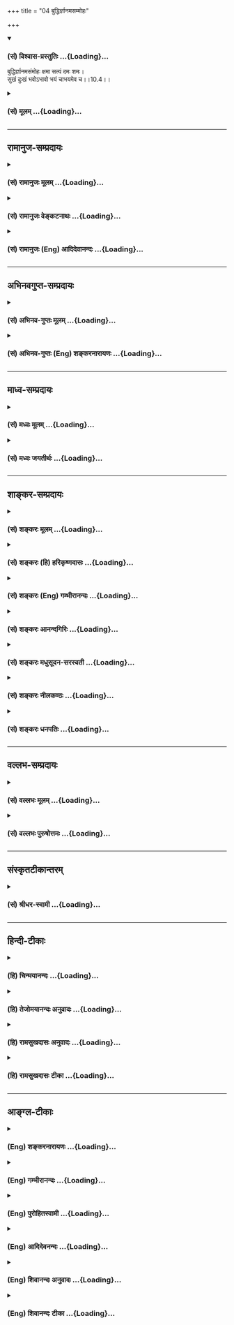 +++
title = "04 बुद्धिर्ज्ञानमसम्मोहः"

+++
<div class="js_include" newlevelforh1="3" title="(सं) विश्वास-प्रस्तुतिः" unfilled url="/purANam_vaiShNavam/mahAbhAratam/06-bhIShma-parva/03-bhagavad-gItA-parva/saMskRtam/vishvAsa-prastutiH/10_vibhUti-vistAra-yoga/04_buddhirjnAnamasam.md">
<details open><summary><h3>(सं) विश्वास-प्रस्तुतिः ...{Loading}...</h3></summary>

बुद्धिर्ज्ञानमसंमोहः क्षमा सत्यं दमः शमः।  
सुखं दुःखं भवोऽभावो भयं चाभयमेव च।।10.4।।
</details>
</div>
<div class="js_include collapsed" newlevelforh1="3" title="(सं) मूलम्" unfilled url="/purANam_vaiShNavam/mahAbhAratam/06-bhIShma-parva/03-bhagavad-gItA-parva/saMskRtam/mUlam/10_vibhUti-vistAra-yoga/04_buddhirjnAnamasam.md">
<details><summary><h3>(सं) मूलम् ...{Loading}...</h3></summary>

बुद्धिर्ज्ञानमसंमोहः क्षमा सत्यं दमः शमः।  
सुखं दुःखं भवोऽभावो भयं चाभयमेव च।।10.4।।
</details>
</div>


_________________
## रामानुज-सम्प्रदायः
<div class="js_include collapsed" newlevelforh1="3" title="(सं) रामानुजः मूलम्" unfilled url="/purANam_vaiShNavam/mahAbhAratam/06-bhIShma-parva/03-bhagavad-gItA-parva/saMskRtam/rAmAnujaH/mUlam/10_vibhUti-vistAra-yoga/04_buddhirjnAnamasam.md">
<details><summary><h3>(सं) रामानुजः मूलम् ...{Loading}...</h3></summary>

।।10.4।।**बुद्धिः** मनसो निरूपणसामर्थ्यम्; **ज्ञानं**
चिदचिद्वस्तुविशेषविषयः निश्चयः। **असंमोहः** पूर्वगृहीताद् रजतादेः
विसजातीये शुक्तिकादिवस्तुनि सजातीयताबुद्धिनिवृत्तिः। **क्षमा**
मनोविकारहेतौ सति अपि अविकृतमनस्त्वम्। **सत्यं** यथादृष्टविषयं भूतहितरूपं
वचनम्; तद्नुगणा मनोवृत्तिः इह अभिप्रेता; मनोवृत्तिप्रकरणात्। **दमः**
बाह्यकरणानाम् अनर्थविषयेभ्यो नियमनम्। **शमः** अन्तःकरणस्य तथा नियमनम्।
**सुखम्** आत्मानुकूलानुभवः। **दुःखं** प्रतिकूलानुभवः। **भवो** भवनम्
अनुकूलानुभवहेतुकं मनसो भवनम्। **अभावः,प्रतिकूलानुभवहेतुको मनसः अवसादः।**
भयम् **आगामिनो दुःखस्य हेतुदर्शनजं दुःखम्; तन्निवृत्तिः** अभयम्।
**अहिंसा परदुःखाहेतुत्वम्।** समता **आत्मनि सुहृत्सु विपक्षेषु च
अर्थानर्थयोः सममतित्वम्।** तुष्टिः **सर्वेषु आत्मसु दृष्टेषु
तोषस्वभावत्वम्।** तपः **शीस्त्रीयो भोगसंकोचरूपः कायक्लेशः।** दानं
**स्वकीयभोग्यानां परस्मै प्रतिपादनम्।** यशो **गुणवत्ताप्रथा;** अयशः
**नैर्गुण्यप्रथा; कीर्त्यकीर्त्यनुगुणमनोवृत्तिविशेषौ तथा उक्तौ;
मनोवृत्तिप्रकरणात्। तपोदाने च तथा। एवमाद्याः सर्वेषां** भूतानां भावाः
**प्रवृत्तिनिवृत्तिहेतवो मनोवृत्तयो** मत्त एव **मत्संकल्पायत्ताः
भवन्ति। सर्वस्य भूतजातस्य सृष्टिस्थित्योः प्रवर्तयितारः च
मत्संकल्पायत्तप्रवृत्तय इत्याह --**

</details>
</div>
<div class="js_include collapsed" newlevelforh1="3" title="(सं) रामानुजः वेङ्कटनाथः" unfilled url="/purANam_vaiShNavam/mahAbhAratam/06-bhIShma-parva/03-bhagavad-gItA-parva/saMskRtam/rAmAnujaH/venkaTanAthaH/10_vibhUti-vistAra-yoga/04_buddhirjnAnamasam.md">
<details><summary><h3>(सं) रामानुजः वेङ्कटनाथः ...{Loading}...</h3></summary>

  
  
।।10.4।। भक्त्युत्पत्तिविवृद्ध्यर्था \[गी.सं.14\] इत्यत्र विवक्षितं
विवृण्वन्नुक्तेन तत्फलितेन च वक्ष्यमाणप्रकरणस्य च सङ्गतिमाह -- एवमिति।
बुद्धिज्ञानशब्दयोः पौनरुक्त्यपरिहारायबुद्धिमत्त्वाज्जानाति इति
प्रयोगानुसारेण शक्तिलक्षणया बुध्यतेऽनयेति तद्व्युत्पत्त्या वा
हेतुकार्यपरतया व्याख्यातिबुद्धिर्मनसो निरूपणसामर्थ्यमिति।
असम्मोहासक्त्या तद्धेतुभूतं ज्ञानमिह विवक्षितमित्यभिप्रायेणाहज्ञानं
चिदचिद्वस्तुविशेषविषयो निश्चय इति।
बुद्धिज्ञानशब्दयोरध्यवसायमोक्षधीविषयत्वेन व्याख्यानं
शब्दद्वयसङ्कोचादिप्रसङ्गादनादृतम्। विजातीये सजातीयताबुद्धिः सम्मोहः
तदुदाहरति -- पूर्वेति। पूर्वगृहीतात्; आपणादिनिष्ठतयाऽनुभूतादित्यर्थः। इदं
च स्मर्यमाणाध्यासोदाहरणम्। न कोपाख्यविकाराभावमात्रेण सुषुप्त्यादिषु
क्षमाशब्दः; अपितु कोपहेतुषु सत्सु तदभावे तत्प्रयोग
इत्यभिप्रायेणाह,मनोविकारेति। क्रोधहेतावाक्रोशताडनादौ सत्यपीत्यर्थः। ननु
कथं हेतौ सति तत्कार्यनिवृत्तिः तथात्वे तस्य हेतुत्वमेव हीयेत उच्यते --
नह्यवश्यं हेतौ सति कार्येण भवितव्यमिति नियमः अपितु प्रतिबन्धकरहितायां
सामग्र्यां सत्याम् अन्यथा प्रत्येकं हेतूनां प्रतिबद्धानां च
तत्तत्कार्यजनकत्वे कार्यस्य सदातनत्वसार्वत्रिकत्वप्रसङ्गात्;
नित्यविभोश्च कारणस्य सद्भावात् तर्हि कः क्षमाया विस्मयः इति चेद्यथा
मणिमन्त्रादिभिः स्फोटसामग्री स्तभ्यते तथा प्रबलविवेकाख्यप्रतिबन्धकेन
कोपसामग्र्या दुर्निवारायाः स्तम्भनादिति भावः। वस्तुसत्यत्वस्य
यथार्थदर्शनमप्यपेक्षितम्; तथापि यथादृष्टवचनमात्रे वक्तुर्नापराधः;
भ्रमस्य दैवागतत्वादित्यभिप्रायेणयथादृष्टविषयमित्येतावदुक्तम्।
परमार्थत्वेऽपि परानर्थहेतोःसत्यं भूतहितं प्रोक्तम् इत्यादिभिः
सत्यत्वप्रतिक्षेपात्भूतहितरूपेति विशेषितम्। भावशब्दस्य मनोवृत्तौ
प्रसिद्धिप्रकर्षबलमग्र्यप्रायनयं चाभिप्रेत्य सत्यशब्दस्यात्र
लाक्षणिकत्वमाहतदनुगुणेति। शमदमशब्दयोरेकैकस्योभयनियमनाभिधानसामर्थ्येऽपि
पौनरुक्त्यपरिहाराय विषयभेदे वक्तव्ये नियमनक्रमेण
दमशमयोर्बाह्यान्तरकरणविषयत्वोक्तिः। शास्त्रीयेभ्यो नियमनस्य
निषिद्धत्वात्अनर्थविषयेभ्य इत्युक्तम्। तथेति अनर्थविषयेभ्य
एव। अनुकूलत्वमात्रं प्रतिकूलत्वमात्रमेव च सुखदुःखयोर्लक्षणम् तथापि
मनोवृत्तिरूपत्वसिद्ध्यर्थमनुभवशब्दः। सुखदुःखभयाभयमध्यपतितत्वात्भवोऽभावः
इत्यत्रापि परस्परविरुद्धार्थविषयत्वं सम्भवदपरित्याज्यम् ततश्च
भावाभावशब्दयोः प्रत्ययभेदमात्रमेव; न त्वर्थभेदः तत्र चाभाव इत्येव
पदच्छेदः तयोरपि मनोवृत्तिरूपत्वं वक्तव्यम् प्रस्तुतयोरेव च
सुखदुःखयोस्तद्धेतुत्वमुचितम् अत एवभवो भव्यता; भावोऽभिप्रायः इत्यादि
परव्याख्यानं मन्दम् तदेतदखिलमभिप्रेत्याहअनुकूलेति। भवनमिति उद्धर्षोऽत्र
विवक्षितः अवसादप्रतियोगित्वात्। अनवसादानुद्धर्षो हि सहोक्तौ
वाक्यकारेणतल्लब्धिर्विवेकविमोकाभ्यासक्रियाकव्याणानवसादानुद्धर्षेभ्यः
\[बो.वृ.\] इति। सुखदुःखशब्दाभ्यां पौनरुक्त्यव्युदासाय
भयाभयशब्दयोस्तद्विशेषविषयतां दर्शयति -- आगामिन इति।
आगामिप्रत्यवायोत्प्रेक्षा भयमिति लक्षणेऽपि तस्यैव ज्ञानविशेषस्य
प्रतिकूलरूपत्वाद्दुःखत्वम् नह्यन्यो दुःखाख्यो गुणोऽस्मद्दर्शने।  
  
परदुःखाहेतुत्वमित्यत्र दुःखशब्देनाहितं विवक्षितम्; चिकित्सादौ
हितरूपदुःखकरणस्य हिंसात्वाभावात्; प्रपञ्चितं चैतत्प्रागेव।
अभयाहिंसयोरभावरूपयोरपि भावान्तरत्ववेषेण मनोवृत्तिरूपत्वं भाव्यम्।
समत्वप्रकारेषु बहुषु सत्स्वपि
हिंसानिषेधप्रसङ्गाद्धिंसाविषयभूतशत्रुस्मृतिर्जाता ततश्च द्वेषाद्यभावेन
शत्रुमित्रादिसाम्यं प्रदेशान्तरप्रपञ्चितमिह
विवक्षितमित्यभिप्रायेणाहआत्मनीति। न चलति निजवर्णधर्मतो यः
सममतिरात्मसुहृद्विपक्षपक्षे। न हरति नच हन्ति किञ्चिदुच्चैः सितमनसं
तमवेहि विष्णुभक्तम् \[वि.पु.3।7।20\] इति भगवत्पराशरवचनमिह तत्तत्पदैः
स्मारितम्। अर्थानर्थयोरिति --
आत्मार्थपरार्थयोरात्मानर्थपरानर्थयोश्चेत्यादि भाव्यम्। तुष्टेः
समतासहपाठात् शत्रूणां समृद्धिमतामपि सङ्ग्रहाय सर्वशब्दः। सर्वत्र सन्तोष
एव ह्यात्मनः स्वारसिकः प्राप्तः; प्रातिकूल्यभावनाद्युपाध्यधीनं हि
वैरादिकमित्यभिप्रायेणसन्तोषस्वभावत्वमित्युक्तम्। इदं च मैत्र्यादिषु
चतुर्षु मुदिताख्यचित्तपरिकर्म। बाह्यागमादिमूलक्लेशस्य
तपस्त्वव्यवच्छेदायोक्तंशास्त्रीय इति। शास्त्रधिस्यैव भोगसङ्कोचस्य
व्याध्यादिवशादक्लेशात्मकत्वे तपस्त्वं नास्तीति व्यञ्जनायकायक्लेश
इत्युक्तम्। दाने परकीयानां स्वकीयानामपि हेयभूतानां
व्यवच्छेदायस्वकीयभोग्यानामित्युक्तम्। परस्मै प्रतिपादनं
परस्वत्वापादनमित्यर्थः। अयशश्शब्दै नञो विरोधिपरत्वं
प्रयोगप्रकर्षसिद्धमाह -- नैर्गुण्यप्रथेति। सदोषत्वप्रथेत्यर्थः।
प्रथात्वमात्रमुभयसाधारणम् अतो गुणवत्त्वनैर्गुण्याभ्यां
विशेषणम्। एतच्चेत्यादिकं पूर्ववत्। सिंहावलोकितकेनाह -- तपोदाने च तथेति
मनोवृत्तिविशेषावित्यर्थः।
उक्तमात्रव्युदासायोपलक्षणतामभिप्रेत्याहएवमाद्या इति। अभिप्रायेऽपि
भावशब्दप्रयोगादत्र भावशब्दस्य मनोवृत्तिविषयता। सर्वेषां कर्तृकरणादीनां
प्रवृत्तेः स्वाधीनत्वेऽपि मनोवृत्त्युदाहरणं
प्राकरणिकभक्तिरूपमनोवृत्तेरपि स्वसङ्कल्पमूलत्वज्ञापनार्थम्।
प्रवृत्तिनिवृत्त्योः स्वाधीनत्वे कैमुत्यार्थमाहप्रवृत्तिनिवृत्तिहेतव
इति। मत्त एव इत्यत्र परोक्तसन्निधिमात्रादिव्युदासाय,पञ्चम्यवगतं हेतुत्वं
व्यापारमुखेनेत्याहमत्सङ्कल्पेति। पृथग्विधानां परस्परविरुद्धानामप्यहमेको
हेतुरित्येवकाराभिप्रायः।

</details>
</div>
<div class="js_include collapsed" newlevelforh1="3" title="(सं) रामानुजः (Eng) आदिदेवानन्दः" unfilled url="/purANam_vaiShNavam/mahAbhAratam/06-bhIShma-parva/03-bhagavad-gItA-parva/saMskRtam/rAmAnujaH/english/AdidevAnandaH/10_vibhUti-vistAra-yoga/04_buddhirjnAnamasam.md">
<details><summary><h3>(सं) रामानुजः (Eng) आदिदेवानन्दः ...{Loading}...</h3></summary>

10.4 - 10.5 'Intelligence' is the power of the mind to determine.
'Knowledge' is the power of determining the difference between the two
entities - non-sentient matter and the individual self. 'Non-delusion'
is freedom from the delusion of perceiving as silver the mother-of-pearl
etc., which are different from silver etc., previously observed.
'Forbearance', is a non-disturbed state of mind, even when there is a
cause for getting disturbed. 'Truth' is speech about things as they are
actually seen, and meant for the good of all beings. Here, the working
of the mind in conformity with the ideal is intended, because the
context is with reference to the working of the mind. 'Restraint' is the
checking of the outgoing organs from their tendency to move towards
their objects and generate evil. 'Self-control' is the restraint of the
mind in the same manner. 'Pleasure' is the experience of what is
agreeable to oneself. 'Pain' is th experience of what is adverse.
'Exaltation' is that state of elation of the mind caused by experiences
which are agreeable to oneself. 'Depression' is the state of mind caused
by disagreeable experiences. 'Fear' is the misery which springs from the
perception of the cause of future sufferings. 'Fearlessness' is the
absence of such feelings. 'Non-violence' is avoidance of being the cause
of sorrow to others. 'Eability' is to become eable in mind whether good
or bad befalls and to look upon with the same eanimity on what happens
to oneself, friends and enemies. 'Cheerfulness' is the natural
disposition to feel pleased with everything seen. 'Austerity' is the
chastising of the body by denying to oneself pleasures, as enjoined by
the scriptures. 'Beneficence' is giving to another what contributes to
one's own enjoyment. 'Fame' is the renown of possessing good alities.
'Infamy' is notoriety of possessing bad alities. The workings of the
mind which are in accordance with fame and infamy must be understood
here, because it is the subject-matter of the context. Austerity and
beneficence are to be understood in the same way. All these mental
faculties - these functioning of the mind - resulting either in activity
or inactivity, are from Me alone, i.e., are dependent on My volition.
Sri Krsna declares: 'Thos agents who direct the creation, sustentation
etc., of all beings, have their activity dependent on My Will.'

</details>
</div>


_________________
## अभिनवगुप्त-सम्प्रदायः
<div class="js_include collapsed" newlevelforh1="3" title="(सं) अभिनव-गुप्तः मूलम्" unfilled url="/purANam_vaiShNavam/mahAbhAratam/06-bhIShma-parva/03-bhagavad-gItA-parva/saMskRtam/abhinava-guptaH/mUlam/10_vibhUti-vistAra-yoga/04_buddhirjnAnamasam.md">
<details><summary><h3>(सं) अभिनव-गुप्तः मूलम् ...{Loading}...</h3></summary>

।।10.1 -- 10.5।। प्राक्तनैर्नवभिरध्यायैर्य एवार्थो लक्षितः; स एव
प्रतिपदपाठैरस्मिन्नध्याये प्रतायते। तथा चाह -- भूय एव इति। उक्तमेवार्थं
स्फुटीकर्तुं +++(;N;K विस्पष्टीकर्तुं)+++ पुनः कथ्यमानं श्रृण्विति। अर्जुनोऽपि
एवमेवाभिधास्यति भूयः कथय +++(X; 18)+++ इति। इत्यध्यायतात्पर्यम्। शिष्टं
निगदव्याख्यातमिति ( -- व्याख्यानमिति) किं पुनरुक्तेन सन्दिग्धं तु
निर्णेष्यते। भूय इत्यादि पृथग्विधा इत्यन्तम्। असंमोहः उत्साहः।

</details>
</div>
<div class="js_include collapsed" newlevelforh1="3" title="(सं) अभिनव-गुप्तः (Eng) शङ्करनारायणः" unfilled url="/purANam_vaiShNavam/mahAbhAratam/06-bhIShma-parva/03-bhagavad-gItA-parva/saMskRtam/abhinava-guptaH/english/shankaranArAyaNaH/10_vibhUti-vistAra-yoga/04_buddhirjnAnamasam.md">
<details><summary><h3>(सं) अभिनव-गुप्तः (Eng) शङ्करनारायणः ...{Loading}...</h3></summary>

10.4 See Comment under 10.5

</details>
</div>


_________________
## माध्व-सम्प्रदायः
<div class="js_include collapsed" newlevelforh1="3" title="(सं) मध्वः मूलम्" unfilled url="/purANam_vaiShNavam/mahAbhAratam/06-bhIShma-parva/03-bhagavad-gItA-parva/saMskRtam/madhvaH/mUlam/10_vibhUti-vistAra-yoga/04_buddhirjnAnamasam.md">
<details><summary><h3>(सं) मध्वः मूलम् ...{Loading}...</h3></summary>

।।10.4।। तत्प्रथयति -- बुद्धिरित्यादिना। कार्याकार्यविनिश्चयो बुद्धिः।
ज्ञानं प्रतीतिः। ज्ञानं प्रतीतिर्बुद्धिस्तु कार्याकार्यविनिश्चयः इति
ह्यभिधानम्। दम इन्द्रियनिग्रहः। शमः परमात्मनि निष्ठा। शमो मन्निष्ठता
बुद्धेर्दम इन्द्रियनिग्रहः \[11।17।36\] इति भागवते।

</details>
</div>
<div class="js_include collapsed" newlevelforh1="3" title="(सं) मध्वः जयतीर्थः" unfilled url="/purANam_vaiShNavam/mahAbhAratam/06-bhIShma-parva/03-bhagavad-gItA-parva/saMskRtam/madhvaH/jayatIrthaH/10_vibhUti-vistAra-yoga/04_buddhirjnAnamasam.md">
<details><summary><h3>(सं) मध्वः जयतीर्थः ...{Loading}...</h3></summary>

।।10.4।। तर्ह्यादिमित्यनेन बुद्धिरित्यादिकं गतार्थमित्यत आह -- **तदि**ति।
सर्वादित्वं बुद्धिरुपलब्धिर्ज्ञानमित्यनर्थान्तरमिति गौतमवचनात्।
बुद्धिर्ज्ञानमिति पुनरुक्तिरित्यत आह -- **कार्ये**ति। कुत एतदित्यत आह --
**ज्ञानमि**ति। ज्ञायतेऽनेनेति ज्ञानं शास्त्रमित्यसत्;
अध्यात्मिकधर्मप्रसङ्गात्। दमो बाह्येन्द्रियोपशमः; शमोऽन्तःकरणस्योपशम इति
कश्चित् (शं.) तदसत्; एकेनैव शब्देन सिद्धत्वात्; किन्तु दमः क्रियासु
विनयः; शमो बाह्यान्तःकरणसंयम इत्यपरः; तदप्यसदिति भावेनाह -- **दम** इति।
कुत इत्यत आह --,**शम** इति।

</details>
</div>


_________________
## शाङ्कर-सम्प्रदायः
<div class="js_include collapsed" newlevelforh1="3" title="(सं) शङ्करः मूलम्" unfilled url="/purANam_vaiShNavam/mahAbhAratam/06-bhIShma-parva/03-bhagavad-gItA-parva/saMskRtam/shankaraH/mUlam/10_vibhUti-vistAra-yoga/04_buddhirjnAnamasam.md">
<details><summary><h3>(सं) शङ्करः मूलम् ...{Loading}...</h3></summary>

।।10.4।। --,**बुद्धिः** अन्तःकरणस्य सूक्ष्माद्यर्थावबोधनसामर्थ्यम्;
तद्वन्तं बुद्धिमानिति हि वदन्ति। **ज्ञानम्** आत्मादिपदार्थानामवबोधः।
**असंमोहः** प्रत्युत्पन्नेषु बोद्धव्येषु विवेकपूर्विका प्रवृत्तिः।
**क्षमा** आक्रुष्टस्य ताडितस्य वा अविकृतचित्तता। **सत्यं** यथादृष्टस्य
यथाश्रुतस्य च आत्मानुभवस्य परबुद्धिसंक्रान्तये तथैव उच्चार्यमाणा वाक्
सत्यम् उच्यते। **दमः** बाह्येन्द्रियोपशमः। **शमः** अन्तःकरणस्य उपशमः।
**सुखम्** आह्लादः। **दुःखं** संतापः। **भवः** उद्भवः। **अभावः**
तद्विपर्ययः। भयं च त्रासः; **अभयमेव च** तद्विपरीतम्।।

</details>
</div>
<div class="js_include collapsed" newlevelforh1="3" title="(सं) शङ्करः (हि) हरिकृष्णदासः" unfilled url="/purANam_vaiShNavam/mahAbhAratam/06-bhIShma-parva/03-bhagavad-gItA-parva/saMskRtam/shankaraH/hindI/harikRShNadAsaH/10_vibhUti-vistAra-yoga/04_buddhirjnAnamasam.md">
<details><summary><h3>(सं) शङ्करः (हि) हरिकृष्णदासः ...{Loading}...</h3></summary>

।।10.4।। इसलिये भी मैं लोकोंका महान् ईश्वर हूँ --, सूक्ष्म; सूक्ष्मतर
आदि पदार्थोंको समझनेवाली अन्तःकरणकी ज्ञानशक्तिका नाम बुद्धि है। उससे
युक्त मनुष्यको ही बुद्धिमान् कहते हैं। ज्ञान -- आत्मा आदि पदार्थोंका
बोध; असंमोह -- जाननेयोग्य पदार्थ प्राप्त होनेपर उनमें विवेकपूर्वक
प्रवृत्ति; क्षमा -- किसीके द्वारा अपनी निन्दाकी जाने या ताड़ना दी जानेपर
भी चित्तमें विकार न होना; सत्य -- देखने और सुननेसे जिस प्रकारका अपनेको
अनुभव हुआ हो; उसको दूसरेकी बुद्धिमें पहुँचानेके लिये उसी प्रकार कही
जानेवाली वाणी सत्य कहलाती है; दम -- बाह्य इन्द्रियोंको वशमें कर लेना; शम
-- अन्तःकरणकी उपरति; सुख -- आह्लाद; दुःख -- सन्ताप; भव -- उत्पत्ति; अभाव
-- उत्पत्तिके विपरीत ( विनाश ) तथा भय -- त्रास और अभय -- उसके विपरीत जो
निर्भयता है वह भी।

</details>
</div>
<div class="js_include collapsed" newlevelforh1="3" title="(सं) शङ्करः (Eng) गम्भीरानन्दः" unfilled url="/purANam_vaiShNavam/mahAbhAratam/06-bhIShma-parva/03-bhagavad-gItA-parva/saMskRtam/shankaraH/english/gambhIrAnandaH/10_vibhUti-vistAra-yoga/04_buddhirjnAnamasam.md">
<details><summary><h3>(सं) शङ्करः (Eng) गम्भीरानन्दः ...{Loading}...</h3></summary>

10.4 See Commentary under 10.5.

</details>
</div>
<div class="js_include collapsed" newlevelforh1="3" title="(सं) शङ्करः आनन्दगिरिः" unfilled url="/purANam_vaiShNavam/mahAbhAratam/06-bhIShma-parva/03-bhagavad-gItA-parva/saMskRtam/shankaraH/AnandagiriH/10_vibhUti-vistAra-yoga/04_buddhirjnAnamasam.md">
<details><summary><h3>(सं) शङ्करः आनन्दगिरिः ...{Loading}...</h3></summary>

।।10.4।। भगवतो लोकमहेश्वरत्वे हेत्वन्तरमाह -- **इतश्चेति।**
मुमुक्षुभिराराध्यत्वसिद्धये बन्धमोक्षसाधनं
पुरस्कृत्याशेषजगत्प्रकृत्यधिष्ठातृत्वलक्षणं सोपाधिकं भगवत्प्रभावमभिधत्ते
-- **बुद्धिरिति।** सूक्ष्मादीत्यादिशब्देन सूक्ष्मतरः सूक्ष्मतमश्चार्थो
गृह्यते। उक्तं सामर्थ्यं बुद्धिरित्यस्मिन्नर्थे प्रसिद्धिं प्रमाणयति --
**तद्वन्तमिति।** आत्मादीति। तदवबोधवन्तं हि ज्ञानिनं वदन्ति।
अन्तःकरणस्योपशमो विषयेभ्यो व्यावृत्तिरिति शेषः।

</details>
</div>
<div class="js_include collapsed" newlevelforh1="3" title="(सं) शङ्करः मधुसूदन-सरस्वती" unfilled url="/purANam_vaiShNavam/mahAbhAratam/06-bhIShma-parva/03-bhagavad-gItA-parva/saMskRtam/shankaraH/madhusUdana-sarasvatI/10_vibhUti-vistAra-yoga/04_buddhirjnAnamasam.md">
<details><summary><h3>(सं) शङ्करः मधुसूदन-सरस्वती ...{Loading}...</h3></summary>

।।10.4।। आत्मनो लोकमहेश्वरत्वं प्रपञ्चयति -- बुद्धिरन्तःकरणस्य
सूक्ष्मार्थविवेकसामर्थ्यम्। ज्ञानमात्मानात्सर्वपदार्थावबोधः। असंमोहः
प्रत्युत्पन्नेषु बोद्धव्येषु कर्तव्येषु वाऽव्याकुलतया विवेकेन
प्रवृत्तिः। क्षमा आकुष्टस्य ताडितस्य वा निर्विकारचित्तता। सत्यं
प्रमाणेनावबुद्धस्यार्थस्य तथैव भाषणम्। दमो बाह्येन्द्रियाणां
स्वविषयेभ्यो निवृत्तिः। शमोऽन्तःकरणस्य सा। सुखं
धर्मासाधारणकारणमनुकूलवेदनीयम्। दुःखमधर्मासाधारणकारणकं प्रतिकूलवेदनीयम्।
भवः उत्पत्तिः। भावः सत्ता। अभावोऽसत्तेति वा। भयं च
त्रासस्तद्विपरीतमभयम्। एवंच एकश्चकार उक्तसमुच्चयार्थः।
अपरोऽनुक्ताबुद्ध्यज्ञानादिसमुच्चयार्थः। एवेत्येते सर्वलोकप्रसिद्धा
एवेत्यर्थः। मत्तएव भवन्तीत्युत्तरेणान्वयः।

</details>
</div>
<div class="js_include collapsed" newlevelforh1="3" title="(सं) शङ्करः नीलकण्ठः" unfilled url="/purANam_vaiShNavam/mahAbhAratam/06-bhIShma-parva/03-bhagavad-gItA-parva/saMskRtam/shankaraH/nIlakaNThaH/10_vibhUti-vistAra-yoga/04_buddhirjnAnamasam.md">
<details><summary><h3>(सं) शङ्करः नीलकण्ठः ...{Loading}...</h3></summary>

।।10.4।। मम महेश्वरत्वादेव मत्तो बुद्ध्यादयो भवन्तीत्याह --
**बुद्धिरिति।** बुद्धिरन्तःकरणस्य सूक्ष्मार्थावबोधने सामर्थ्यम्;
ज्ञानमात्मानात्मादिपदार्थावबोधः। असंमोहः प्रत्युत्पन्नेषु
बोद्धव्येष्वव्याकुलतया विवेकपूर्विका प्रतिपत्तिः। क्षमा आकृष्टस्य
ताडितस्य वाऽविकृतचित्तता। सत्यं प्रमाणेनावगतस्यार्थस्य यथार्थत्वेन
भाषणम्। दमो बाह्येन्द्रियनियमः। शमो मनोनिग्रहः। सुखमाह्लादः। दुःखं तापः।
भव उत्पत्तिः। भावः सत्ता अभावस्तद्विपर्ययः। भयं त्रासः। अभयमेव च
तद्विपरीतम्।

</details>
</div>
<div class="js_include collapsed" newlevelforh1="3" title="(सं) शङ्करः धनपतिः" unfilled url="/purANam_vaiShNavam/mahAbhAratam/06-bhIShma-parva/03-bhagavad-gItA-parva/saMskRtam/shankaraH/dhanapatiH/10_vibhUti-vistAra-yoga/04_buddhirjnAnamasam.md">
<details><summary><h3>(सं) शङ्करः धनपतिः ...{Loading}...</h3></summary>

।।10.4।। स्वस्य लोकमहेश्वरत्वं देवादिबुद्य्धगोचरत्वेन साधितं तदेव
प्रपञ्चयति। बुद्धिरन्तःकरणस्य सूक्ष्माद्यर्थावबोधनसामर्थ्यम्।
ज्ञानमात्मादिपदार्थावबोधः। असंमोहः प्रत्युत्पन्नेषु ज्ञातव्येषु
विवेखपुरःसरा बुद्धिप्रवृत्तिः। आकुष्टस्य ताडितस्य वाऽविकृतचित्तता क्षमा।
प्रमाणावगतार्थस्य यथार्थभाषणं सत्यं। बाह्येन्द्रियोपशमो दमः।
अन्तःकरणशान्तिः शमः। आह्लादः सुखम्। तापो दुःखम्। भव उत्पत्तिः। अभावो
नाशः। भयं त्रासः। अभयमत्रासः।

</details>
</div>


_________________
## वल्लभ-सम्प्रदायः
<div class="js_include collapsed" newlevelforh1="3" title="(सं) वल्लभः मूलम्" unfilled url="/purANam_vaiShNavam/mahAbhAratam/06-bhIShma-parva/03-bhagavad-gItA-parva/saMskRtam/vallabhaH/mUlam/10_vibhUti-vistAra-yoga/04_buddhirjnAnamasam.md">
<details><summary><h3>(सं) वल्लभः मूलम् ...{Loading}...</h3></summary>

।।10.4 -- 10.5।। किञ्च अचिन्त्यैश्वर्ययोगकल्याणगुणान्मत्त एव
बुद्धिर्ज्ञानं च भवति। ज्ञानमित्युपलक्षणं सर्वस्य सदसद्गुणसर्गस्यमत्तः
सर्वं प्रवर्त्तते \[10।8\] इति वाक्यात्। तथाहि बुद्धिरित्यादि। बुद्धिः
तत्त्वतोऽध्यवसायरूपा; ज्ञानमुपदेशजन्यम्;असम्मूढः \[10।3\]
इत्यत्रोक्तोऽसम्मोहोऽपि मत्त एव भवति। क्षमा सहिष्णुता सत्यं
प्रमाणेनावबुद्धस्यार्थस्य तथैव भाषणम्; दमो बाह्येन्द्रियाणां
स्वविषयेभ्यो निवृत्तिः; शमोऽन्तःकरणस्य; सुखमात्मानुकूलानुभवः; दुःखं
तद्विपरीतं च मत्त एव भवति। मार्गत्रयाधिष्ठाताऽहं यथामार्गानुसरणं
तत्तदधिकृताय तथैव दुःखं सुखं प्रयच्छामीति भावः। एवं भवः उद्भवः;
अभावस्तद्विपरीतः; भयमभयं च दानं यशः अयशश्चेति
विंशद्भावास्तत्तन्मार्गरतानां प्राणिनां यथासर्गं पृथग्विधा मत्त एव
भवन्तिरूपनामविभेदेन जगत् क्रीडति यो यतः इति निबन्धोक्तेः। अनेन स्वस्य
मुख्यं कर्तृत्वं सर्वकारणत्वं चोक्तम्। प्रकृत्यादेस्तु करणत्वमेव; न
कारणत्वं साधकतमत्त्वादिति स्वयोगमहिमोक्तः।

</details>
</div>
<div class="js_include collapsed" newlevelforh1="3" title="(सं) वल्लभः पुरुषोत्तमः" unfilled url="/purANam_vaiShNavam/mahAbhAratam/06-bhIShma-parva/03-bhagavad-gItA-parva/saMskRtam/vallabhaH/puruShottamaH/10_vibhUti-vistAra-yoga/04_buddhirjnAnamasam.md">
<details><summary><h3>(सं) वल्लभः पुरुषोत्तमः ...{Loading}...</h3></summary>

  
  
।।10.4।। एवं ये जानन्ति तेषामन्येषामजानतां च सर्वेश्वरत्वात् मत्त एव
नानाविधा भावास्तत्तज्ज्ञानानुरूपा भवन्तीत्याह द्वयेन --
बुद्धिर्ज्ञानमसम्मोह इति। बुद्धिः धर्मज्ञानकौशलं; ज्ञानं स्वरूपात्मकम्;
असम्मोहो मायाविलासेषु; क्षमा दुष्टादिकृतिसहिष्णुता; सत्यं आपदादिष्वपि
यथार्थभाषणं; दम इन्द्रियनिग्रहः; शमः परमानन्दाप्तिरूपा शान्तिः; सुखं
मद्भावानन्दरूपं; दुःखं आनन्दतिरोधानात्मकं; भवः संसारात्मकः; अभावो नाशः;
भयं मृत्युकालादीनाम्। चकारेण यमयातनादयः। अभयं मच्चरणाप्त्या
कालादिभयाभावः।  
  

</details>
</div>


_________________
## संस्कृतटीकान्तरम्
<div class="js_include collapsed" newlevelforh1="3" title="(सं) श्रीधर-स्वामी" unfilled url="/purANam_vaiShNavam/mahAbhAratam/06-bhIShma-parva/03-bhagavad-gItA-parva/saMskRtam/shrIdhara-svAmI/10_vibhUti-vistAra-yoga/04_buddhirjnAnamasam.md">
<details><summary><h3>(सं) श्रीधर-स्वामी ...{Loading}...</h3></summary>

।।10.4।। लोकमहेश्वरतामेव स्फुटयति **-- बुद्धिरिति त्रिभिः।** बुद्धिः
सारासारविवेकनैपुण्यम्; ज्ञानमात्मविषयम्; असंमोहो व्याकुलत्वाभावः; क्षमा
सहिष्णुत्वम्; सत्यं यथार्थभाषणम्; दमो बाह्येन्द्रियसंयमः;
शमोऽन्तःकरणसंयमः; सुखमनुकूलसंवेदनीयम्; दुःखं च तद्विपरीतम्; भव उद्भवः
अभावस्तद्विपरीतः; भयं त्रासः; अभयं तद्विपरीतम्। अस्य लोकस्य मत्त एव
भवन्तीत्युत्तरेणान्वयः।

</details>
</div>


_________________
## हिन्दी-टीकाः
<div class="js_include collapsed" newlevelforh1="3" title="(हि) चिन्मयानन्दः" unfilled url="/purANam_vaiShNavam/mahAbhAratam/06-bhIShma-parva/03-bhagavad-gItA-parva/hindI/chinmayAnandaH/10_vibhUti-vistAra-yoga/04_buddhirjnAnamasam.md">
<details><summary><h3>(हि) चिन्मयानन्दः ...{Loading}...</h3></summary>

।।10.4।। See commentary under 10.5.

</details>
</div>
<div class="js_include collapsed" newlevelforh1="3" title="(हि) तेजोमयानन्दः अनुवादः" unfilled url="/purANam_vaiShNavam/mahAbhAratam/06-bhIShma-parva/03-bhagavad-gItA-parva/hindI/tejomayAnandaH/anuvAdaH/10_vibhUti-vistAra-yoga/04_buddhirjnAnamasam.md">
<details><summary><h3>(हि) तेजोमयानन्दः अनुवादः ...{Loading}...</h3></summary>

।।10.4।। बुद्धि, ज्ञान, मोह का अभाव, क्षमा, सत्य, दम (इन्द्रिय संयम), शम
(मन: संयम), सुख, दु:ख, जन्म और मृत्यु, भय और अभय।।

</details>
</div>
<div class="js_include collapsed" newlevelforh1="3" title="(हि) रामसुखदासः अनुवादः" unfilled url="/purANam_vaiShNavam/mahAbhAratam/06-bhIShma-parva/03-bhagavad-gItA-parva/hindI/rAmasukhadAsaH/anuvAdaH/10_vibhUti-vistAra-yoga/04_buddhirjnAnamasam.md">
<details><summary><h3>(हि) रामसुखदासः अनुवादः ...{Loading}...</h3></summary>

।।10.4 -- 10.5।। बुद्धि, ज्ञान, असम्मोह, क्षमा, सत्य, दम, शम, सुख, दुःख,
भव, अभाव, भय, अभय, अहिंसा, समता, तुष्टि, तप, दान, यश और अपयश --
प्राणियोंके ये अनेक प्रकारके और अलग-अलग (बीस) भाव मेरेसे ही होते हैं।

</details>
</div>
<div class="js_include collapsed" newlevelforh1="3" title="(हि) रामसुखदासः टीका" unfilled url="/purANam_vaiShNavam/mahAbhAratam/06-bhIShma-parva/03-bhagavad-gItA-parva/hindI/rAmasukhadAsaH/TIkA/10_vibhUti-vistAra-yoga/04_buddhirjnAnamasam.md">
<details><summary><h3>(हि) रामसुखदासः टीका ...{Loading}...</h3></summary>

।।10.4।।***व्याख्या--*'बुद्धिः'--**उद्देश्यको लेकर निश्चय करनेवाली
वृत्तिका नाम बुद्धि है।**'ज्ञानम्' --** सार-असार, ग्राह्य-अग्राह्य,
नित्य-अनित्य, सत्-असत्, उचित-अनुचित, कर्तव्य-अकर्तव्य -- ऐसा जो विवेक
अर्थात् अलग-अलग जानकारी है, उसका नाम 'ज्ञान' है। यह ज्ञान (विवेक)
मानवमात्रको भगवान्से मिला है।

</details>
</div>


_________________
## आङ्ग्ल-टीकाः
<div class="js_include collapsed" newlevelforh1="3" title="(Eng) शङ्करनारायणः" unfilled url="/purANam_vaiShNavam/mahAbhAratam/06-bhIShma-parva/03-bhagavad-gItA-parva/english/shankaranArAyaNaH/10_vibhUti-vistAra-yoga/04_buddhirjnAnamasam.md">
<details><summary><h3>(Eng) शङ्करनारायणः ...{Loading}...</h3></summary>

10.4. Intellect, knowledge, steadiness, patience, truth, control \[over
sense-organs\], tranility \[of mind\], pleasure, pain, birth, death,
fear and courage;

</details>
</div>
<div class="js_include collapsed" newlevelforh1="3" title="(Eng) गम्भीरानन्दः" unfilled url="/purANam_vaiShNavam/mahAbhAratam/06-bhIShma-parva/03-bhagavad-gItA-parva/english/gambhIrAnandaH/10_vibhUti-vistAra-yoga/04_buddhirjnAnamasam.md">
<details><summary><h3>(Eng) गम्भीरानन्दः ...{Loading}...</h3></summary>

10.4 Intelligence, wisdom, non-delusion, forgiveness, truth, control of
the external organs, control of the internal organs, happiness, sorrow,
birth, death and fear as also fearlessness;

</details>
</div>
<div class="js_include collapsed" newlevelforh1="3" title="(Eng) पुरोहितस्वामी" unfilled url="/purANam_vaiShNavam/mahAbhAratam/06-bhIShma-parva/03-bhagavad-gItA-parva/english/purohitasvAmI/10_vibhUti-vistAra-yoga/04_buddhirjnAnamasam.md">
<details><summary><h3>(Eng) पुरोहितस्वामी ...{Loading}...</h3></summary>

10.4 Intelligence, wisdom, non-illusion, forgiveness, truth,
self-control, calmness, pleasure, pain, birth, death, fear and
fearlessness;

</details>
</div>
<div class="js_include collapsed" newlevelforh1="3" title="(Eng) आदिदेवनन्दः" unfilled url="/purANam_vaiShNavam/mahAbhAratam/06-bhIShma-parva/03-bhagavad-gItA-parva/english/AdidevanandaH/10_vibhUti-vistAra-yoga/04_buddhirjnAnamasam.md">
<details><summary><h3>(Eng) आदिदेवनन्दः ...{Loading}...</h3></summary>

10.4 Intelligence, knowledge, non-delusion, forbearance truth,
restraint, self-control, pleasure, pain, exaltation depression, fear and
fearlessness;

</details>
</div>
<div class="js_include collapsed" newlevelforh1="3" title="(Eng) शिवानन्दः अनुवादः" unfilled url="/purANam_vaiShNavam/mahAbhAratam/06-bhIShma-parva/03-bhagavad-gItA-parva/english/shivAnandaH/anuvAdaH/10_vibhUti-vistAra-yoga/04_buddhirjnAnamasam.md">
<details><summary><h3>(Eng) शिवानन्दः अनुवादः ...{Loading}...</h3></summary>

10.4 Intellect, wisdom, non-delusion, forgiveness, truth,
self-restraint, calmness, happiness, pain, existence or birth,
non-existence or death, fear and also fearlessness.

</details>
</div>
<div class="js_include collapsed" newlevelforh1="3" title="(Eng) शिवानन्दः टीका" unfilled url="/purANam_vaiShNavam/mahAbhAratam/06-bhIShma-parva/03-bhagavad-gItA-parva/english/shivAnandaH/TIkA/10_vibhUti-vistAra-yoga/04_buddhirjnAnamasam.md">
<details><summary><h3>(Eng) शिवानन्दः टीका ...{Loading}...</h3></summary>

10.4 बुद्धिः intellect; ज्ञानम् wisdom; असंमोहः nondelusion; क्षमा
forgiveness; सत्यम् truth; दमः selfrestraint; शमः calmness; सुखम्
happiness; दुःखम् pain; भवः birth or existence; अभावः nonexistence; भयम्
fear; च and; अभयम् fearlessness; एव even; च and. Commentary Intellect is
the power which the Antahkarana (the fourfold inner instrument -- the
mind; the subconscious mind; intellect and egoism) has of understanding
subtle objects. Wisdom is knowledge of the Self. Nondelusion is freedom
from illusion. It consists in acting with discrimination when anything
has to be done or kown at the moment. Patience is the nonagitation of
the mind when assaulted or abused. Not thinking of any harm of evil for
those who ahve assulted or abused is also patience. Patience is enduring
without lamentation the three kinds of pains; Adhyatmika; Adhidaivika
and Adhibhautika Taapas. Fever; etc.; is Adhyatmika pain. Pain or
discomfort from severe cold; heat; too much rain; thunder; and lightning
is Adhidaivika pain. Pain from scorpionsting; snakite; and wild animals
is Adhibhautika pain.Satyam or truth is veracity. It is speaking of ones
own actual or real experience of things as actually heard or seen. There
is not the least twisting or exaggeration or the slightest modification
of facts. Dama or selfrestraint is control of the external senses. It is
withdrawal of the senses (ear; skin; eyes; tongue and nose) from their
respective objects (viz.; sound; touch; form; palatable foods and
fragrance). Sama is calmness or tranillity of the mind produced by
checking the mind from thinking of external objects of the senses and by
disconnecting it from the senses.Sukham Happiness. That which has Dharma
or virtue as its chief cause and that which is favourable to all beings;
is happiness. Duhkham That which has Adhrama as its cause and that which
is unfavourable to all beings; is pain.That which appears is Bhavah. Sat
is Bhavah. Asat or unreality is Abhavah.

</details>
</div>
